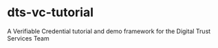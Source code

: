 # dts-vc-tutorial
A Verifiable Credential tutorial and demo framework for the Digital Trust Services Team 
